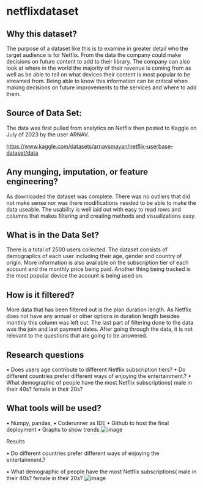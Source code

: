 # netflixdataset

## Why this dataset? 
The purpose of a dataset like this is to examine in greater detail who the target audience is for Netflix. From the data the company could make decisions on future content to add to their library. The company can also look at where in the world the majority of their revenue is coming from as well as be able to tell on what devices their content is most popular to be streamed from. Being able to know this information can be critical when making decisions on future improvements to the services and where to add them. 

## Source of Data Set: 
The data was first pulled from analytics on Netflix then posted to Kaggle on July of 2023 by the user ARNAV. 

 https://www.kaggle.com/datasets/arnavsmayan/netflix-userbase-dataset/data  

## Any munging, imputation, or feature engineering?
As downloaded the dataset was complete. There was no outliers that did not make sense nor was there modifications needed to be able to make the data useable. The usability is well laid out with easy to read rows and columns that makes filtering and creating methods and visualizations easy.

## What is in the Data Set? 
There is a total of 2500 users collected. The dataset consists of demograplics of each user including their age, gender and country of origin. More information is also available on the subscription tier of each account and the monthly price being paid. Another thing being tracked is the most popular device the account is being used on. 

## How is it filtered?
More data that has been filtered out is the plan duration length. As Netflix does not have any annual or other options in duration length besides monthly this column was left out. The last part of filtering done to the data was the join and last payment dates. After going through the data, it is not relevant to the questions that are going to be answered. 

## Research questions
•	Does users age contribute to different Netflix subscription tiers?
•	Do different countries prefer different ways of enjoying the entertainment.?
•	What demographic of people have the most Netflix subscriptions( male in their 40s? female in their 20s?

## What tools will be used? 
•	Numpy, pandas,
•	Coderunner as IDE
•	Github to host the final deployment
•	Graphs to show trends 
![image](https://github.com/araneoaatwit/netlixdataset/assets/71513040/b08319c5-8a8d-4798-875c-c07097e2ba5b)

Results


•	Do different countries prefer different ways of enjoying the entertainment.?

 
 



•	What demographic of people have the most Netflix subscriptions( male in their 40s? female in their 20s?
![image](https://github.com/araneoaatwit/netlixdataset/assets/71513040/e4406cb3-abc8-473f-b186-77d2bdc02c87)
